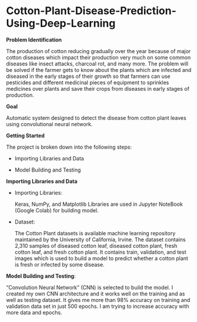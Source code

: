  # Cotton-Plant-Disease-Prediction-Using-Deep-Learning

**Problem Identification** 

The production of cotton reducing gradually over the year because of major cotton diseases which impact their production very much on some common diseases like insect attacks, charcoal rot, and many more. The problem will be solved if the farmer gets to know about the plants which are infected and diseased in the early stages of their growth so that farmers can use pesticides and different medicinal pieces of equipment to sprinkles medicines over plants and save their crops from diseases in early stages of production.

**Goal**  

Automatic system designed to detect the disease from cotton plant leaves using convolutional neural network.

**Getting Started**

The project is broken down into the following steps:

* Importing Libraries and Data

* Model Building and Testing

**Importing Libraries and Data**

 * Importing Libraries:
    
      Keras, NumPy, and Matplotlib Libraries are used in Jupyter NoteBook (Google Colab) for building model.

 * Dataset:

      The Cotton Plant datasets is available machine learning repository maintained by the University of California, Irvine. The dataset contains 2,310 samples of diseased cotton leaf, diseased cotton plant, fresh cotton leaf, and fresh cotton plant. It contains train, validation, and test images which is used to build a model to predict whether a cotton plant is fresh or infected by some disease.
      
**Model Building and Testing**:
    
   “Convolution Neural Network” (CNN) is selected to build the model. I created my own CNN architecture and it works well on the training and as well as testing dataset. It gives me more than 98% accuracy on training and validation data set in just 500 epochs. I am trying to increase accuracy with more data and epochs.
